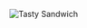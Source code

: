 ![Tasty Sandwich]([http://cdn.taste.com.au/images/recipes/sfi/2005/07/1018.jpg](https://images.unsplash.com/photo-1553909489-cd47e0907980?w=900&auto=format&fit=crop&q=60&ixlib=rb-4.0.3&ixid=M3wxMjA3fDB8MHxzZWFyY2h8NHx8c2FuZHdpY2h8ZW58MHx8MHx8fDA%3D))
